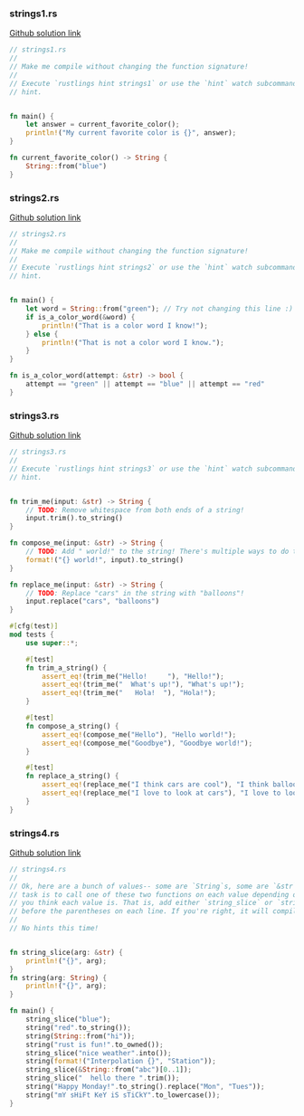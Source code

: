 

### strings1.rs

[Github solution link](https://github.com/pavithranrao/rustlings/blob/main/exercises/09_strings/strings1.rs)
```rust
// strings1.rs
//
// Make me compile without changing the function signature!
//
// Execute `rustlings hint strings1` or use the `hint` watch subcommand for a
// hint.


fn main() {
    let answer = current_favorite_color();
    println!("My current favorite color is {}", answer);
}

fn current_favorite_color() -> String {
    String::from("blue")
}

```

### strings2.rs

[Github solution link](https://github.com/pavithranrao/rustlings/blob/main/exercises/09_strings/strings2.rs)
```rust
// strings2.rs
//
// Make me compile without changing the function signature!
//
// Execute `rustlings hint strings2` or use the `hint` watch subcommand for a
// hint.


fn main() {
    let word = String::from("green"); // Try not changing this line :)
    if is_a_color_word(&word) {
        println!("That is a color word I know!");
    } else {
        println!("That is not a color word I know.");
    }
}

fn is_a_color_word(attempt: &str) -> bool {
    attempt == "green" || attempt == "blue" || attempt == "red"
}

```

### strings3.rs

[Github solution link](https://github.com/pavithranrao/rustlings/blob/main/exercises/09_strings/strings3.rs)
```rust
// strings3.rs
//
// Execute `rustlings hint strings3` or use the `hint` watch subcommand for a
// hint.


fn trim_me(input: &str) -> String {
    // TODO: Remove whitespace from both ends of a string!
    input.trim().to_string()
}

fn compose_me(input: &str) -> String {
    // TODO: Add " world!" to the string! There's multiple ways to do this!
    format!("{} world!", input).to_string()
}

fn replace_me(input: &str) -> String {
    // TODO: Replace "cars" in the string with "balloons"!
    input.replace("cars", "balloons")
}

#[cfg(test)]
mod tests {
    use super::*;

    #[test]
    fn trim_a_string() {
        assert_eq!(trim_me("Hello!     "), "Hello!");
        assert_eq!(trim_me("  What's up!"), "What's up!");
        assert_eq!(trim_me("   Hola!  "), "Hola!");
    }

    #[test]
    fn compose_a_string() {
        assert_eq!(compose_me("Hello"), "Hello world!");
        assert_eq!(compose_me("Goodbye"), "Goodbye world!");
    }

    #[test]
    fn replace_a_string() {
        assert_eq!(replace_me("I think cars are cool"), "I think balloons are cool");
        assert_eq!(replace_me("I love to look at cars"), "I love to look at balloons");
    }
}

```

### strings4.rs

[Github solution link](https://github.com/pavithranrao/rustlings/blob/main/exercises/09_strings/strings4.rs)
```rust
// strings4.rs
//
// Ok, here are a bunch of values-- some are `String`s, some are `&str`s. Your
// task is to call one of these two functions on each value depending on what
// you think each value is. That is, add either `string_slice` or `string`
// before the parentheses on each line. If you're right, it will compile!
//
// No hints this time!


fn string_slice(arg: &str) {
    println!("{}", arg);
}
fn string(arg: String) {
    println!("{}", arg);
}

fn main() {
    string_slice("blue");
    string("red".to_string());
    string(String::from("hi"));
    string("rust is fun!".to_owned());
    string_slice("nice weather".into());
    string(format!("Interpolation {}", "Station"));
    string_slice(&String::from("abc")[0..1]);
    string_slice("  hello there ".trim());
    string("Happy Monday!".to_string().replace("Mon", "Tues"));
    string("mY sHiFt KeY iS sTiCkY".to_lowercase());
}

```